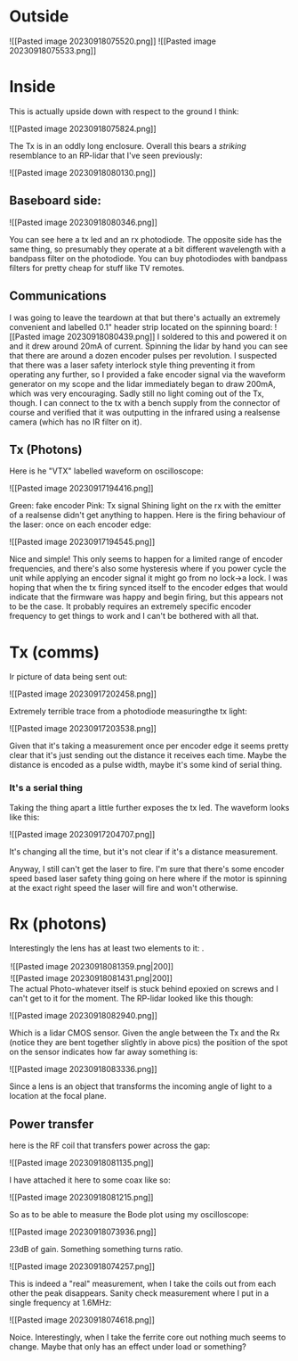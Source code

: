 # Outside
![[Pasted image 20230918075520.png]]
![[Pasted image 20230918075533.png]]

# Inside
This is actually upside down with respect to the ground I think:

![[Pasted image 20230918075824.png]]

The Tx is in an oddly long enclosure. Overall this bears a _striking_ resemblance to an RP-lidar that I've seen previously:

![[Pasted image 20230918080130.png]]

## Baseboard side:

![[Pasted image 20230918080346.png]]

You can see here a tx led and an rx photodiode. The opposite side has the same thing, so presumably they operate at a bit different wavelength with a bandpass filter on the photodiode. You can buy photodiodes with bandpass filters for pretty cheap for stuff like TV remotes.

## Communications
I was going to leave the teardown at that but there's actually an extremely convenient and labelled 0.1" header strip located on the spinning board:
![[Pasted image 20230918080439.png]]
I soldered to this and powered it on and it drew around 20mA of current. Spinning the lidar by hand you can see that there are around a dozen encoder pulses per revolution. I suspected that there was a laser safety interlock style thing preventing it from operating any further, so I provided a fake encoder signal via the waveform generator on my scope and the lidar immediately began to draw 200mA, which was very encouraging.
Sadly still no light coming out of the Tx, though. I can connect to the tx with a bench supply from the connector of course and verified that it was outputting in the infrared using a realsense camera (which has no IR filter on it).


## Tx (Photons)

Here is he "VTX" labelled waveform on oscilloscope:

![[Pasted image 20230917194416.png]]

Green: fake encoder
Pink: Tx signal
Shining light on the rx with the emitter of a realsense didn't get anything to happen.
Here is the firing behaviour of  the laser: once on each encoder edge:

![[Pasted image 20230917194545.png]]

Nice and simple! This only seems to happen for a limited range of encoder frequencies, and there's also some hysteresis where if you power cycle the unit while applying an encoder signal it might go from no lock->a lock. I was hoping that when the tx firing synced itself to the encoder edges that would indicate that the firmware was happy and begin firing, but this appears not to be the case. It probably requires an extremely specific encoder frequency to get things to work and I can't be bothered with all that.

# Tx (comms)
Ir picture of data being sent out:

![[Pasted image 20230917202458.png]]

Extremely terrible trace from a photodiode measuringthe tx light:

![[Pasted image 20230917203538.png]]

Given that it's taking a measurement once per encoder edge it seems pretty clear that it's just sending out the distance it receives each time. Maybe the distance is encoded as a pulse width, maybe it's some kind of serial thing.
### It's a serial thing
Taking the thing apart a little further exposes the tx led. The waveform looks like this:

![[Pasted image 20230917204707.png]]

It's changing all the time, but it's not clear if it's a distance measurement.

Anyway, I still can't get the laser to fire. I'm sure that there's some encoder speed based laser safety thing going on here where if the motor is spinning at the exact right speed the laser will fire and won't otherwise.

# Rx (photons)
Interestingly the lens has at least two elements to it:
.<div style="float: left; padding: 2px 2px 2px 2px;">![[Pasted image 20230918081359.png|200]] </div><br><div style="float: left; padding: 2px 2px 2px 2px;">![[Pasted image 20230918081431.png|200]] </div>
<div style="clear: both;"></div>
The actual Photo-whatever itself is stuck behind epoxied on screws and I can't get to it for the moment. The RP-lidar looked like this though:

![[Pasted image 20230918082940.png]]

Which is a lidar CMOS sensor. Given the angle between the Tx and the Rx (notice they are bent together slightly in above pics) the position of the spot on the sensor indicates how far away something is:

![[Pasted image 20230918083336.png]]

Since a lens is an object that transforms the incoming angle of light to a location at the focal plane.


## Power transfer
here is the RF coil that transfers power across the gap:

![[Pasted image 20230918081135.png]]

I have attached it here to some coax like so:

![[Pasted image 20230918081215.png]]

So as to be able to measure the Bode plot using my oscilloscope:

![[Pasted image 20230918073936.png]]

23dB of gain. Something something turns ratio. 

![[Pasted image 20230918074257.png]]

This is indeed a "real" measurement, when I take the coils out from each other the peak disappears.
Sanity check measurement where I put in a single frequency at 1.6MHz:

![[Pasted image 20230918074618.png]]

Noice.
Interestingly, when I take the ferrite core out nothing much seems to change. Maybe that only has an effect under load or something?

